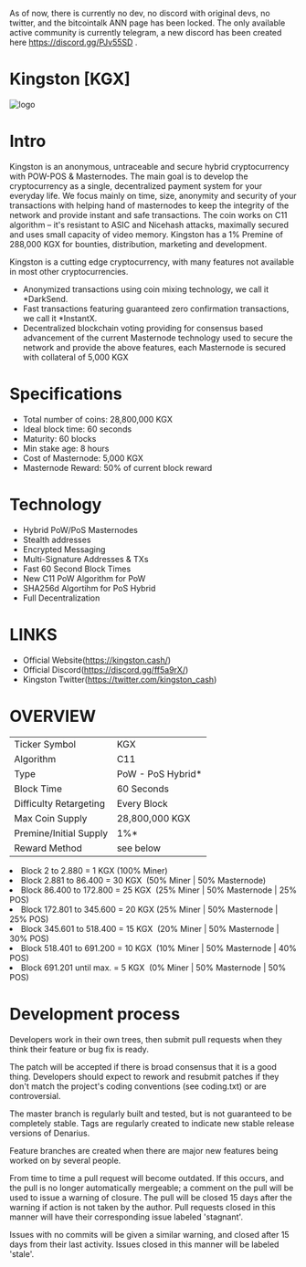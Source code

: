 As of now, there is currently no dev, no discord with original devs, no twitter, and the bitcointalk ANN page has been locked. The only available active community is currently telegram, a new discord has been created here https://discord.gg/PJv55SD . 


# Kingston [KGX]

 
![logo](https://cdn.discordapp.com/attachments/422468140551634955/424229016493359105/kingstonWaller_0.1.1.png)

Intro
==========================
Kingston is an anonymous, untraceable and secure hybrid cryptocurrency with POW-POS & Masternodes. 
The main goal is to develop the cryptocurrency as a single, decentralized payment system for your everyday life. 
We focus mainly on time, size, anonymity and security of your transactions with helping hand of masternodes to keep the integrity of the network and provide instant and safe transactions. 
The coin works on C11 algorithm – it's resistant to ASIC and Nicehash attacks, maximally secured and uses small capacity of video memory. Kingston has a 1% Premine of 288,000 KGX for bounties, distribution, marketing and development.

Kingston is a cutting edge cryptocurrency, with many features not available in most other cryptocurrencies.
- Anonymized transactions using coin mixing technology, we call it *DarkSend.
- Fast transactions featuring guaranteed zero confirmation transactions, we call it *InstantX.
- Decentralized blockchain voting providing for consensus based advancement of the current Masternode
  technology used to secure the network and provide the above features, each Masternode is secured
  with collateral of 5,000 KGX

Specifications
==========================
* Total number of coins: 28,800,000 KGX
* Ideal block time: 60 seconds
* Maturity: 60 blocks
* Min stake age: 8 hours
* Cost of Masternode: 5,000 KGX
* Masternode Reward: 50% of current block reward

Technology
==========================
* Hybrid PoW/PoS Masternodes
* Stealth addresses
* Encrypted Messaging
* Multi-Signature Addresses & TXs
* Fast 60 Second Block Times
* New C11 PoW Algorithm for PoW
* SHA256d Algortihm for PoS Hybrid
* Full Decentralization

LINKS
==========================
* Official Website(https://kingston.cash/)
* Official Discord(https://discord.gg/ff5a9rX/)
* Kingston Twitter(https://twitter.com/kingston_cash)

OVERVIEW
==========================
<table>
<tr><td>Ticker Symbol</td><td>KGX</td></tr>
<tr><td>Algorithm</td><td>C11</td></tr>
<tr><td>Type</td><td>PoW - PoS Hybrid*</td></tr>
<tr><td>Block Time</td><td>60 Seconds</td></tr>
<tr><td>Difficulty Retargeting</td><td>Every Block</td></tr>
<tr><td>Max Coin Supply</td><td>28,800,000 KGX</td></tr>
<tr><td>Premine/Initial Supply</td><td>1%*</td></tr>
<tr><td>Reward Method</td><td>see below</td></tr>
</table>

<list>
<li>Block       2 to   2.880 = 1 KGX (100% Miner)</li>
<li>Block   2.881 to  86.400 = 30 KGX  (50% Miner | 50% Masternode)</li>
<li>Block  86.400 to 172.800 = 25 KGX  (25% Miner | 50% Masternode | 25% POS)</li>
<li>Block 172.801 to 345.600 = 20 KGX (25% Miner | 50% Masternode | 25% POS)</li>
<li>Block 345.601 to 518.400 = 15 KGX  (20% Miner | 50% Masternode | 30% POS)</li>
<li>Block 518.401 to 691.200 = 10 KGX  (10% Miner | 50% Masternode | 40% POS)</li>		
<li>Block 691.201 until max. = 5 KGX  (0% Miner | 50% Masternode | 50% POS)</li>
</list>


Development process
===========================

Developers work in their own trees, then submit pull requests when
they think their feature or bug fix is ready.

The patch will be accepted if there is broad consensus that it is a
good thing.  Developers should expect to rework and resubmit patches
if they don't match the project's coding conventions (see coding.txt)
or are controversial.

The master branch is regularly built and tested, but is not guaranteed
to be completely stable. Tags are regularly created to indicate new
stable release versions of Denarius.

Feature branches are created when there are major new features being
worked on by several people.

From time to time a pull request will become outdated. If this occurs, and
the pull is no longer automatically mergeable; a comment on the pull will
be used to issue a warning of closure. The pull will be closed 15 days
after the warning if action is not taken by the author. Pull requests closed
in this manner will have their corresponding issue labeled 'stagnant'.

Issues with no commits will be given a similar warning, and closed after
15 days from their last activity. Issues closed in this manner will be 
labeled 'stale'.
